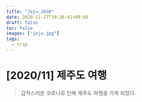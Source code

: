 ```yaml
---
title: "Jeju_2020"
date: 2020-11-27T19:26:41+09:00
draft: false
toc: false
images: ["jeju.jpg"]
tags:
  - trip
---
```


# [2020/11] 제주도 여행
> 갑작스러운 코로나로 인해 제주도 여행을 가게 되었다.



